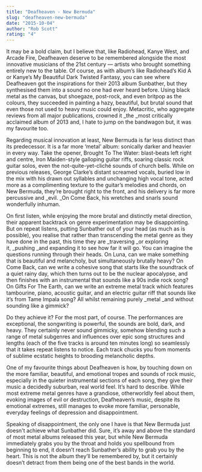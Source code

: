 ```yaml
---
title: "Deafheaven - New Bermuda"
slug: "deafheaven-new-bermuda"
date: "2015-10-04"
author: "Rob Scott"
rating: "4"
---
```


It may be a bold claim, but I believe that, like Radiohead, Kanye West, and Arcade Fire, Deafheaven deserve to be remembered alongside the most innovative musicians of the 21st century — artists who brought something entirely new to the table. Of course, as with album’s like Radiohead’s Kid A or Kanye’s My Beautiful Dark Twisted Fantasy, you can see where Deafheaven got the inspirations for their 2013 album Sunbather, but they synthesised them into a sound no one had ever heard before. Using black metal as the canvas, but shoegaze, post-rock, and even britpop as the colours, they succeeded in painting a hazy, beautiful, but brutal sound that even those not used to heavy music could enjoy. Metacritic, who aggregate reviews from all major publications, crowned it _the _most critically acclaimed album of 2013 and, I hate to jump on the bandwagon but, it was my favourite too.

Regarding musical innovation at least, New Bermuda is far less distinct than its predecessor. It is a far more ‘metal’ album: sonically darker and heavier in every way. Take the opener, Brought To The Water: blast-beats left right and centre, Iron Maiden-style galloping guitar riffs, soaring classic rock guitar solos, even the not-quite-yet-cliché sounds of church bells. While on previous releases, George Clarke’s distant screamed vocals, buried low in the mix with his drawn out syllables and unchanging high vocal tone, acted more as a complimenting texture to the guitar’s melodies and chords, on New Bermuda, they’re brought right to the front, and his delivery is far more percussive and _evil. _On Come Back, his wretches and snarls sound wonderfully inhuman.

On first listen, while enjoying the more brutal and distinctly metal direction, their apparent backtrack on genre experimentation may be disappointing. But on repeat listens, putting Sunbather out of your head (as much as is possible), you realise that rather than transcending the metal genre as they have done in the past, this time they are _traversing _or exploring it, _pushing _and expanding it to see how far it will go. You can imagine the questions running through their heads. On Luna, can we make something that is beautiful and melancholy, but simultaneously brutally heavy? On Come Back, can we write a cohesive song that starts like the soundtrack of a quiet rainy day, which then turns out to be the nuclear apocalypse, and then finishes with an instrumental that sounds like a 90s indie rock song? On Gifts For The Earth, can we write an extreme metal track which features tambourine, piano, acoustic guitar, and an electric guitar riff that sounds like it’s from Tame Impala song? All whilst remaining purely _metal _and without sounding like a gimmick?

Do they achieve it? For the most part, of course. The performances are exceptional, the songwriting is powerful, the sounds are bold, dark, and heavy. They certainly never sound gimmicky, somehow blending such a range of metal subgenres and influences over epic song structures and lengths (each of the five tracks is around ten minutes long) so seamlessly that it takes repeat listens to notice. Each track chucks you from moments of sublime ecstatic heights to brooding melancholic depths.

One of my favourite things about Deafheaven is how, by touching down on the more familiar, beautiful, and emotional tropes and sounds of rock music, especially in the quieter instrumental sections of each song, they give their music a decidedly suburban, real world feel. It’s hard to describe. While most extreme metal genres have a grandiose, otherworldly feel about them, evoking images of evil or destruction, Deafheaven’s music, despite its emotional extremes, still manages to evoke more familiar, personable, everyday feelings of depression and disappointment.

Speaking of disappointment, the only one I have is that New Bermuda just doesn't achieve what Sunbather did. Sure, it’s away and above the standard of most metal albums released this year, but while New Bermuda immediately grabs you by the throat and holds you spellbound from beginning to end, it doesn’t reach Sunbather’s ability to grab you by the heart. This is not the album they’ll be remembered by, but it certainly doesn’t detract from them being one of the best bands in the world.

